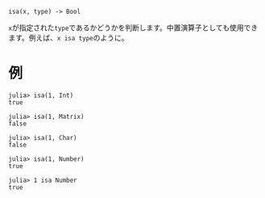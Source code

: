 ```
isa(x, type) -> Bool
```

`x`が指定された`type`であるかどうかを判断します。中置演算子としても使用できます。例えば、`x isa type`のように。

# 例

```jldoctest
julia> isa(1, Int)
true

julia> isa(1, Matrix)
false

julia> isa(1, Char)
false

julia> isa(1, Number)
true

julia> 1 isa Number
true
```
